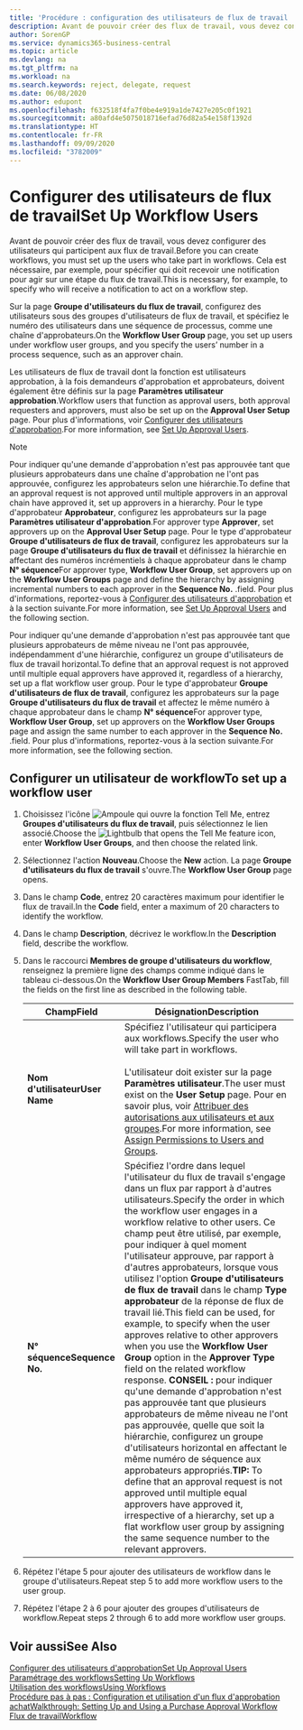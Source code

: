 ```yaml
---
title: 'Procédure : configuration des utilisateurs de flux de travail | Microsoft Docs'
description: Avant de pouvoir créer des flux de travail, vous devez configurer des utilisateurs qui participent aux flux de travail. Cela est nécessaire, par exemple, pour spécifier qui doit recevoir une notification pour agir sur une étape du flux de travail.
author: SorenGP
ms.service: dynamics365-business-central
ms.topic: article
ms.devlang: na
ms.tgt_pltfrm: na
ms.workload: na
ms.search.keywords: reject, delegate, request
ms.date: 06/08/2020
ms.author: edupont
ms.openlocfilehash: f632518f4fa7f0be4e919a1de7427e205c0f1921
ms.sourcegitcommit: a80afd4e5075018716efad76d82a54e158f1392d
ms.translationtype: HT
ms.contentlocale: fr-FR
ms.lasthandoff: 09/09/2020
ms.locfileid: "3782009"
---
```

# <a name="set-up-workflow-users"></a><span data-ttu-id="4ab58-104">Configurer des utilisateurs de flux de travail</span><span class="sxs-lookup"><span data-stu-id="4ab58-104">Set Up Workflow Users</span></span>

<span data-ttu-id="4ab58-105">Avant de pouvoir créer des flux de travail, vous devez configurer des utilisateurs qui participent aux flux de travail.</span><span class="sxs-lookup"><span data-stu-id="4ab58-105">Before you can create workflows, you must set up the users who take part in workflows.</span></span> <span data-ttu-id="4ab58-106">Cela est nécessaire, par exemple, pour spécifier qui doit recevoir une notification pour agir sur une étape du flux de travail.</span><span class="sxs-lookup"><span data-stu-id="4ab58-106">This is necessary, for example, to specify who will receive a notification to act on a workflow step.</span></span>  

<span data-ttu-id="4ab58-107">Sur la page **Groupe d'utilisateurs du flux de travail**, configurez des utilisateurs sous des groupes d'utilisateurs de flux de travail, et spécifiez le numéro des utilisateurs dans une séquence de processus, comme une chaîne d'approbateurs.</span><span class="sxs-lookup"><span data-stu-id="4ab58-107">On the **Workflow User Group** page, you set up users under workflow user groups, and you specify the users’ number in a process sequence, such as an approver chain.</span></span>  

<span data-ttu-id="4ab58-108">Les utilisateurs de flux de travail dont la fonction est utilisateurs approbation, à la fois demandeurs d'approbation et approbateurs, doivent également être définis sur la page **Paramètres utilisateur approbation**.</span><span class="sxs-lookup"><span data-stu-id="4ab58-108">Workflow users that function as approval users, both approval requesters and approvers, must also be set up on the **Approval User Setup** page.</span></span> <span data-ttu-id="4ab58-109">Pour plus d'informations, voir [Configurer des utilisateurs d'approbation](across-how-to-set-up-approval-users.md).</span><span class="sxs-lookup"><span data-stu-id="4ab58-109">For more information, see [Set Up Approval Users](across-how-to-set-up-approval-users.md).</span></span>  

> [!NOTE]  
> <span data-ttu-id="4ab58-110">Pour indiquer qu'une demande d'approbation n'est pas approuvée tant que plusieurs approbateurs dans une chaîne d'approbation ne l'ont pas approuvée, configurez les approbateurs selon une hiérarchie.</span><span class="sxs-lookup"><span data-stu-id="4ab58-110">To define that an approval request is not approved until multiple approvers in an approval chain have approved it, set up approvers in a hierarchy.</span></span> <span data-ttu-id="4ab58-111">Pour le type d'approbateur **Approbateur**, configurez les approbateurs sur la page **Paramètres utilisateur d'approbation**.</span><span class="sxs-lookup"><span data-stu-id="4ab58-111">For approver type **Approver**, set approvers up on the **Approval User Setup** page.</span></span> <span data-ttu-id="4ab58-112">Pour le type d'approbateur **Groupe d'utilisateurs de flux de travail**, configurez les approbateurs sur la page **Groupe d'utilisateurs du flux de travail** et définissez la hiérarchie en affectant des numéros incrémentiels à chaque approbateur dans le champ **N° séquence**</span><span class="sxs-lookup"><span data-stu-id="4ab58-112">For approver type, **Workflow User Group**, set approvers up on the **Workflow User Groups** page and define the hierarchy by assigning incremental numbers to each approver in the **Sequence No.**</span></span> <span data-ttu-id="4ab58-113">.</span><span class="sxs-lookup"><span data-stu-id="4ab58-113">field.</span></span> <span data-ttu-id="4ab58-114">Pour plus d'informations, reportez-vous à [Configurer des utilisateurs d'approbation](across-how-to-set-up-approval-users.md) et à la section suivante.</span><span class="sxs-lookup"><span data-stu-id="4ab58-114">For more information, see [Set Up Approval Users](across-how-to-set-up-approval-users.md) and the following section.</span></span>  
>
> <span data-ttu-id="4ab58-115">Pour indiquer qu'une demande d'approbation n'est pas approuvée tant que plusieurs approbateurs de même niveau ne l'ont pas approuvée, indépendamment d'une hiérarchie, configurez un groupe d'utilisateurs de flux de travail horizontal.</span><span class="sxs-lookup"><span data-stu-id="4ab58-115">To define that an approval request is not approved until multiple equal approvers have approved it, regardless of a hierarchy, set up a flat workflow user group.</span></span> <span data-ttu-id="4ab58-116">Pour le type d'approbateur **Groupe d'utilisateurs de flux de travail**, configurez les approbateurs sur la page **Groupe d'utilisateurs du flux de travail** et affectez le même numéro à chaque approbateur dans le champ **N° séquence**</span><span class="sxs-lookup"><span data-stu-id="4ab58-116">For approver type, **Workflow User Group**, set up approvers on the **Workflow User Groups** page and assign the same number to each approver in the **Sequence No.**</span></span> <span data-ttu-id="4ab58-117">.</span><span class="sxs-lookup"><span data-stu-id="4ab58-117">field.</span></span> <span data-ttu-id="4ab58-118">Pour plus d'informations, reportez-vous à la section suivante.</span><span class="sxs-lookup"><span data-stu-id="4ab58-118">For more information, see the following section.</span></span>  

## <a name="to-set-up-a-workflow-user"></a><span data-ttu-id="4ab58-119">Configurer un utilisateur de workflow</span><span class="sxs-lookup"><span data-stu-id="4ab58-119">To set up a workflow user</span></span>

1. <span data-ttu-id="4ab58-120">Choisissez l'icône ![Ampoule qui ouvre la fonction Tell Me](media/ui-search/search_small.png "Dites-moi ce que vous voulez faire"), entrez **Groupes d'utilisateurs du flux de travail**, puis sélectionnez le lien associé.</span><span class="sxs-lookup"><span data-stu-id="4ab58-120">Choose the ![Lightbulb that opens the Tell Me feature](media/ui-search/search_small.png "Tell me what you want to do") icon, enter **Workflow User Groups**, and then choose the related link.</span></span>  
2. <span data-ttu-id="4ab58-121">Sélectionnez l'action **Nouveau**.</span><span class="sxs-lookup"><span data-stu-id="4ab58-121">Choose the **New** action.</span></span> <span data-ttu-id="4ab58-122">La page **Groupe d'utilisateurs du flux de travail** s'ouvre.</span><span class="sxs-lookup"><span data-stu-id="4ab58-122">The **Workflow User Group** page opens.</span></span>  
3. <span data-ttu-id="4ab58-123">Dans le champ **Code**, entrez 20 caractères maximum pour identifier le flux de travail.</span><span class="sxs-lookup"><span data-stu-id="4ab58-123">In the **Code** field, enter a maximum of 20 characters to identify the workflow.</span></span>  
4. <span data-ttu-id="4ab58-124">Dans le champ **Description**, décrivez le workflow.</span><span class="sxs-lookup"><span data-stu-id="4ab58-124">In the **Description** field, describe the workflow.</span></span>  
5. <span data-ttu-id="4ab58-125">Dans le raccourci **Membres de groupe d'utilisateurs du workflow**, renseignez la première ligne des champs comme indiqué dans le tableau ci-dessous.</span><span class="sxs-lookup"><span data-stu-id="4ab58-125">On the **Workflow User Group Members** FastTab, fill the fields on the first line as described in the following table.</span></span>  

    |<span data-ttu-id="4ab58-126">Champ</span><span class="sxs-lookup"><span data-stu-id="4ab58-126">Field</span></span>|<span data-ttu-id="4ab58-127">Désignation</span><span class="sxs-lookup"><span data-stu-id="4ab58-127">Description</span></span>|  
    |---------------------------------|---------------------------------------|  
    |<span data-ttu-id="4ab58-128">**Nom d'utilisateur**</span><span class="sxs-lookup"><span data-stu-id="4ab58-128">**User Name**</span></span>|<span data-ttu-id="4ab58-129">Spécifiez l'utilisateur qui participera aux workflows.</span><span class="sxs-lookup"><span data-stu-id="4ab58-129">Specify the user who will take part in workflows.</span></span><br /><br /> <span data-ttu-id="4ab58-130">L'utilisateur doit exister sur la page **Paramètres utilisateur**.</span><span class="sxs-lookup"><span data-stu-id="4ab58-130">The user must exist on the **User Setup** page.</span></span> <span data-ttu-id="4ab58-131">Pour en savoir plus, voir [Attribuer des autorisations aux utilisateurs et aux groupes](ui-define-granular-permissions.md).</span><span class="sxs-lookup"><span data-stu-id="4ab58-131">For more information, see [Assign Permissions to Users and Groups](ui-define-granular-permissions.md).</span></span>|  
    |<span data-ttu-id="4ab58-132">**N° séquence**</span><span class="sxs-lookup"><span data-stu-id="4ab58-132">**Sequence No.**</span></span>|<span data-ttu-id="4ab58-133">Spécifiez l'ordre dans lequel l'utilisateur du flux de travail s'engage dans un flux par rapport à d'autres utilisateurs.</span><span class="sxs-lookup"><span data-stu-id="4ab58-133">Specify the order in which the workflow user engages in a workflow relative to other users.</span></span> <span data-ttu-id="4ab58-134">Ce champ peut être utilisé, par exemple, pour indiquer à quel moment l'utilisateur approuve, par rapport à d'autres approbateurs, lorsque vous utilisez l'option **Groupe d'utilisateurs de flux de travail** dans le champ **Type approbateur** de la réponse de flux de travail lié.</span><span class="sxs-lookup"><span data-stu-id="4ab58-134">This field can be used, for example, to specify when the user approves relative to other approvers when you use the **Workflow User Group** option in the **Approver Type** field on the related workflow response.</span></span> <span data-ttu-id="4ab58-135">**CONSEIL :**  pour indiquer qu'une demande d'approbation n'est pas approuvée tant que plusieurs approbateurs de même niveau ne l'ont pas approuvée, quelle que soit la hiérarchie, configurez un groupe d'utilisateurs horizontal en affectant le même numéro de séquence aux approbateurs appropriés.</span><span class="sxs-lookup"><span data-stu-id="4ab58-135">**TIP:**  To define that an approval request is not approved until multiple equal approvers have approved it, irrespective of a hierarchy, set up a flat workflow user group by assigning the same sequence number to the relevant approvers.</span></span>|  
6. <span data-ttu-id="4ab58-136">Répétez l'étape 5 pour ajouter des utilisateurs de workflow dans le groupe d'utilisateurs.</span><span class="sxs-lookup"><span data-stu-id="4ab58-136">Repeat step 5 to add more workflow users to the user group.</span></span>  
7. <span data-ttu-id="4ab58-137">Répétez l'étape 2 à 6 pour ajouter des groupes d'utilisateurs de workflow.</span><span class="sxs-lookup"><span data-stu-id="4ab58-137">Repeat steps 2 through 6 to add more workflow user groups.</span></span>  

## <a name="see-also"></a><span data-ttu-id="4ab58-138">Voir aussi</span><span class="sxs-lookup"><span data-stu-id="4ab58-138">See Also</span></span>

[<span data-ttu-id="4ab58-139">Configurer des utilisateurs d'approbation</span><span class="sxs-lookup"><span data-stu-id="4ab58-139">Set Up Approval Users</span></span>](across-how-to-set-up-approval-users.md)  
[<span data-ttu-id="4ab58-140">Paramétrage des workflows</span><span class="sxs-lookup"><span data-stu-id="4ab58-140">Setting Up Workflows</span></span>](across-set-up-workflows.md)  
[<span data-ttu-id="4ab58-141">Utilisation des workflows</span><span class="sxs-lookup"><span data-stu-id="4ab58-141">Using Workflows</span></span>](across-use-workflows.md)  
[<span data-ttu-id="4ab58-142">Procédure pas à pas : Configuration et utilisation d'un flux d'approbation achat</span><span class="sxs-lookup"><span data-stu-id="4ab58-142">Walkthrough: Setting Up and Using a Purchase Approval Workflow</span></span>](walkthrough-setting-up-and-using-a-purchase-approval-workflow.md)  
[<span data-ttu-id="4ab58-143">Flux de travail</span><span class="sxs-lookup"><span data-stu-id="4ab58-143">Workflow</span></span>](across-workflow.md)  
